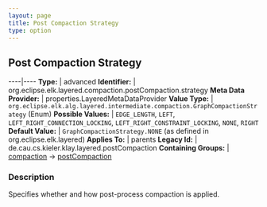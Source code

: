 ```yaml
---
layout: page
title: Post Compaction Strategy
type: option
---
```

## Post Compaction Strategy

----|----
**Type:** | advanced
**Identifier:** | org.eclipse.elk.layered.compaction.postCompaction.strategy
**Meta Data Provider:** | properties.LayeredMetaDataProvider
**Value Type:** | `org.eclipse.elk.alg.layered.intermediate.compaction.GraphCompactionStrategy` (Enum)
**Possible Values:** | `EDGE_LENGTH`, `LEFT`, `LEFT_RIGHT_CONNECTION_LOCKING`, `LEFT_RIGHT_CONSTRAINT_LOCKING`, `NONE`, `RIGHT`
**Default Value:** | `GraphCompactionStrategy.NONE` (as defined in org.eclipse.elk.layered)
**Applies To:** | parents
**Legacy Id:** | de.cau.cs.kieler.klay.layered.postCompaction
**Containing Groups:** | [compaction](org-eclipse-elk-layered-compaction) -> [postCompaction](org-eclipse-elk-layered-compaction-postCompaction)


### Description
Specifies whether and how post-process compaction is applied.

